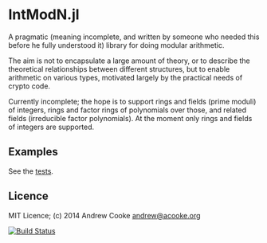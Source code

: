 # IntModN.jl

A pragmatic (meaning incomplete, and written by someone who needed this before
he fully understood it) library for doing modular arithmetic.

The aim is not to encapsulate a large amount of theory, or to describe the
theoretical relationships between different structures, but to enable
arithmetic on various types, motivated largely by the practical needs of
crypto code.

Currently incomplete; the hope is to support rings and fields (prime moduli)
of integers, rings and factor rings of polynomials over those, and related
fields (irreducible factor polynomials).  At the moment only rings and fields
of integers are supported.

## Examples

See the
[tests](https://github.com/andrewcooke/IntModN.jl/blob/master/src/IntModN.jl).

## Licence

MIT Licence; (c) 2014 Andrew Cooke andrew@acooke.org

[![Build Status](https://travis-ci.org/andrewcooke/IntModN.jl.png)](https://travis-ci.org/andrewcooke/IntModN.jl)
 
